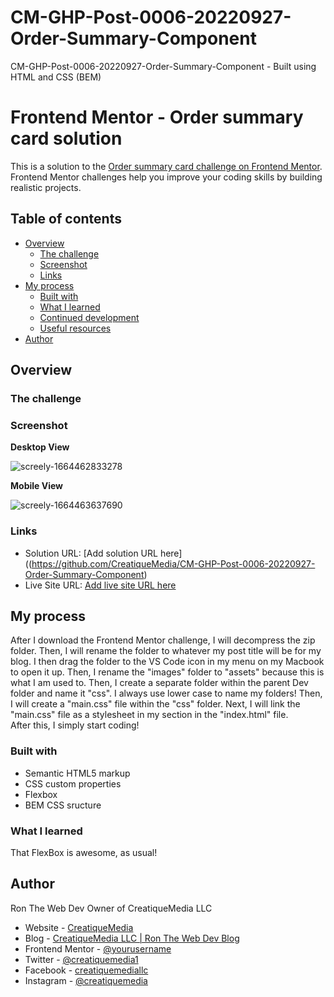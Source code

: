 # CM-GHP-Post-0006-20220927-Order-Summary-Component
 CM-GHP-Post-0006-20220927-Order-Summary-Component - Built using HTML and CSS (BEM)
 
 # Frontend Mentor - Order summary card solution

This is a solution to the [Order summary card challenge on Frontend Mentor](https://www.frontendmentor.io/challenges/order-summary-component-QlPmajDUj). Frontend Mentor challenges help you improve your coding skills by building realistic projects. 

## Table of contents

- [Overview](#overview)
  - [The challenge](#the-challenge)
  - [Screenshot](#screenshot)
  - [Links](#links)
- [My process](#my-process)
  - [Built with](#built-with)
  - [What I learned](#what-i-learned)
  - [Continued development](#continued-development)
  - [Useful resources](#useful-resources)
- [Author](#author)

## Overview

### The challenge

### Screenshot

**Desktop View**

![screely-1664462833278](https://user-images.githubusercontent.com/80857344/193063811-bc8b517a-eaa5-4e75-9678-82dc1347c276.png)

**Mobile View**

![screely-1664463637690](https://user-images.githubusercontent.com/80857344/193067584-65ee1bd8-c713-4464-ab03-d08db297c8ca.png)


### Links

- Solution URL: [Add solution URL here]((https://github.com/CreatiqueMedia/CM-GHP-Post-0006-20220927-Order-Summary-Component)
- Live Site URL: [Add live site URL here](https://creatiquemedia.github.io/CM-GHP-Post-0006-20220927-Order-Summary-Component)

## My process

After I download the Frontend Mentor challenge, I will decompress the zip folder. Then, I will rename the folder to whatever my post title will be for my blog. I then drag the folder to the VS Code icon in my menu on my Macbook to open it up. Then, I rename the "images" folder to "assets" because this is what I am used to. Then, I create a separate folder within the parent Dev folder and name it "css". I always use lower case to name my folders! Then, I will create a "main.css" file within the "css" folder. Next, I will link the "main.css" file as a stylesheet in my <head> section in the "index.html" file.  
 After this, I simply start coding!

### Built with

- Semantic HTML5 markup
- CSS custom properties
- Flexbox
- BEM CSS sructure

### What I learned

That FlexBox is awesome, as usual!

## Author
 
 Ron The Web Dev Owner of CreatiqueMedia LLC

- Website - [CreatiqueMedia](https://www.CreatiqueMedia.com)
- Blog - [CreatiqueMedia LLC | Ron The Web Dev Blog](https://www.Blog.CreatiqueMedia.com)
- Frontend Mentor - [@yourusername](https://www.frontendmentor.io/profile/yourusername)
- Twitter - [@creatiquemedia1](https://twitter.com/creatiquemedia1)
- Facebook - [creatiquemediallc](https://www.facebook.com/creatiquemediallc)
- Instagram - [@creatiquemedia](https://www.instagram.com/creatiquemedia)

